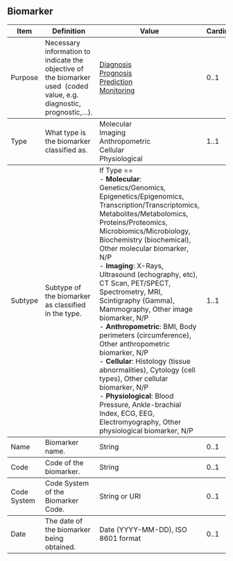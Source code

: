 ## Biomarker

<table>
    <thead>
        <tr>
            <th>Item</th>
            <th>Definition</th>
            <th>Value</th>
            <th>Cardinality</th>
        </tr>
    </thead>
    <tbody>
        <tr>
            <td>Purpose</td>
            <td>Necessary information to indicate the objective of the biomarker used  (coded value, e.g. diagnostic, prognostic,…).</td>
            <td><a href="https://bioportal.bioontology.org/ontologies/NCIT/?p=classes&conceptid=http%3A%2F%2Fncicb.nci.nih.gov%2Fxml%2Fowl%2FEVS%2FThesaurus.owl%23C201361">Diagnosis</a> <br>
            <a href="https://bioportal.bioontology.org/ontologies/NCIT/?p=classes&lang=en&conceptid=http%3A%2F%2Fncicb.nci.nih.gov%2Fxml%2Fowl%2FEVS%2FThesaurus.owl%23C201363&jump_to_nav=true">Prognosis</a> <br>
            <a href="https://bioportal.bioontology.org/ontologies/NCIT?p=classes&conceptid=http%3A%2F%2Fncicb.nci.nih.gov%2Fxml%2Fowl%2FEVS%2FThesaurus.owl%23C201364">Prediction</a> <br>
            <a href="https://bioportal.bioontology.org/ontologies/NCIT/?p=classes&conceptid=http%3A%2F%2Fncicb.nci.nih.gov%2Fxml%2Fowl%2FEVS%2FThesaurus.owl%23C201362">Monitoring</a></td>
            <td>0..1</td>
        </tr>
    </tbody>
    <tbody>
        <tr>
            <td>Type</td>
            <td>What type is the biomarker classified as.</td>
            <td>Molecular
            <br>Imaging
            <br>Anthropometric
            <br>Cellular
            <br>Physiological</td>
            <td>1..1</td>
        </tr>
    </tbody>
    <tbody>
        <tr>
            <td>Subtype</td>
            <td>Subtype of the biomarker as classified in the type.</td>
            <td>If Type ==
            <br>- <b>Molecular</b>: Genetics/Genomics,
            Epigenetics/Epigenomics,
            Transcription/Transcriptomics,
            Metabolites/Metabolomics,
            Proteins/Proteomics,
            Microbiomics/Microbiology,
            Biochemistry (biochemical),
            Other molecular biomarker,
            N/P
            <br>- <b>Imaging</b>: X-Rays,
            Ultrasound (echography, etc),
            CT Scan,
            PET/SPECT,
            Spectrometry,
            MRI,
            Scintigraphy (Gamma),
            Mammography,
            Other image biomarker,
            N/P
            <br>- <b>Anthropometric</b>: BMI,
            Body perimeters (circumference),
            Other anthropometric biomarker,
            N/P
            <br>- <b>Cellular</b>: Histology (tissue abnormalities),
            Cytology (cell types),
            Other cellular biomarker,
            N/P
            <br>- <b>Physiological</b>: Blood Pressure,
            Ankle-brachial Index,
            ECG,
            EEG,
            Electromyography,
            Other physiological biomarker,
            N/P</td>
            <td>1..1</td>
        </tr>
    </tbody>
    <tbody>
        <tr>
            <td>Name</td>
            <td>Biomarker name.</td>
            <td>String</td>
            <td>0..1</td>
        </tr>
    </tbody>    
    <tbody>
        <tr>
            <td>Code</td>
            <td>Code of the biomarker.</td>
            <td>String</td>
            <td>0..1</td>
        </tr>
    </tbody>
    <tbody>
        <tr>
            <td>Code System</td>
            <td>Code System of the Biomarker Code.</td>
            <td>String or URI</td>
            <td>0..1</td>
        </tr>
    </tbody>
    <tbody>
        <tr>
            <td>Date</td>
            <td>The date of the biomarker being obtained.</td>
            <td>Date (YYYY-MM-DD), ISO 8601 format</td>
            <td>0..1</td>
        </tr>
    </tbody>        
</table>